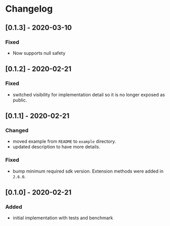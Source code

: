 # Changelog

## [0.1.3] - 2020-03-10

### Fixed

* Now supports null safety

## [0.1.2] - 2020-02-21

### Fixed

* switched visibility for implementation detail so it is
no longer exposed as public.

## [0.1.1] - 2020-02-21

### Changed

* moved example from `README` to `example` directory.
* updated description to have more details.

### Fixed

* bump minimum required sdk version. Extension methods were added in `2.6.0`.

## [0.1.0] - 2020-02-21

### Added

* initial implementation with tests and benchmark
